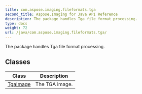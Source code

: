 ```yaml
---
title: com.aspose.imaging.fileformats.tga
second_title: Aspose.Imaging for Java API Reference
description: The package handles Tga file format processing.
type: docs
weight: 72
url: /java/com.aspose.imaging.fileformats.tga/
---
```


The package handles Tga file format processing.


## Classes

| Class | Description |
| --- | --- |
| [TgaImage](../com.aspose.imaging.fileformats.tga/tgaimage) | The TGA image. |
